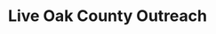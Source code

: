 ---
title: "Live Oak County Outreach"
url: /george-west/live-oak-county-outreach/
shop: Gebrauchtwaren
---
